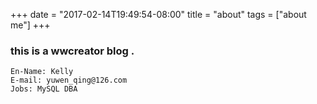 +++
date = "2017-02-14T19:49:54-08:00"
title = "about"
tags = ["about me"]
+++

### this is a wwcreator blog .
```
En-Name: Kelly
E-mail: yuwen_qing@126.com
Jobs: MySQL DBA
```
